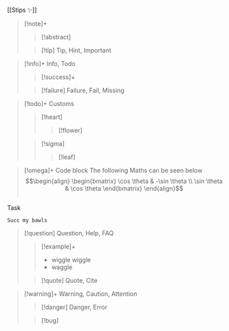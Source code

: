 [[Stips ✨]]



> [!note]+
> > [!abstract]
> 
> > [!tip] Tip, Hint, Important

> [!info]+ Info, Todo
> > [!success]+ 
>
> > [!failure] Failure, Fail, Missing

> [!todo]+ Customs 
>> [!heart]
> > > [!flower]
> 
> > [!sigma]
> > > [!leaf]


> [!omega]+ Code block
> The following Maths can be seen below
> $$\begin{align}  
\begin{bmatrix} \cos \theta & -\sin \theta \\
\sin \theta & \cos \theta
\end{bmatrix} 
\end{align}$$
> ```dataview 
Task

```
Succ my bawls
```


> [!question] Question, Help, FAQ
> > [!example]+
> > - wiggle wiggle
> > - waggle
> 
> > [!quote] Quote, Cite

> [!warning]+ Warning, Caution, Attention
> > [!danger] Danger, Error
> 
> > [!bug]
